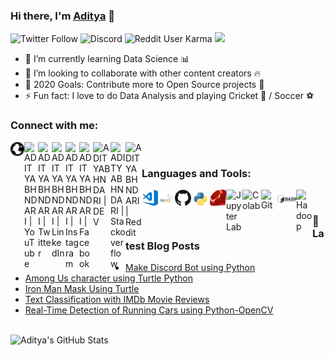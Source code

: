 ### Hi there, I'm [Aditya][website] 👋

![Twitter Follow](https://img.shields.io/twitter/follow/AdityaBhndari?style=social)
![Discord](https://img.shields.io/discord/704177091729686668?color=%237289DA&label=Join%20My%20Discord%20server&logo=Discord)
![Reddit User Karma](https://img.shields.io/reddit/user-karma/combined/AdityaBhndari?color=%23ffcc5c&logo=reddit&style=plastic)
<a href="https://adityabhandarii.medium.com/"><img src="https://img.shields.io/badge/medium-%2312100E.svg?&style=for-the-badge&logo=medium&logoColor=white" height=25></a>


- 🌱 I’m currently learning Data Science 📊
- 👯 I’m looking to collaborate with other content creators 🔥
- 🥅 2020 Goals: Contribute more to Open Source projects 📜
- ⚡ Fun fact: I love to do Data Analysis and playing Cricket 🏏 / Soccer ⚽

### Connect with me:

[<img align="left" alt="Aditya Blogs" width="22px" src="https://raw.githubusercontent.com/iconic/open-iconic/master/svg/globe.svg" />][website]
[<img align="left" alt="ADITYABHNDARI | YouTube" width="22px" src="https://cdn.jsdelivr.net/npm/simple-icons@v3/icons/youtube.svg" />][youtube]
[<img align="left" alt="ADITYABHNDARI | Twitter" width="22px" src="https://cdn.jsdelivr.net/npm/simple-icons@v3/icons/twitter.svg" />][twitter]
[<img align="left" alt="ADITYABHNDARI | LinkedIn" width="22px" src="https://cdn.jsdelivr.net/npm/simple-icons@v3/icons/linkedin.svg" />][linkedin]
[<img align="left" alt="ADITYABHNDARI | Instagram" width="22px" src="https://cdn.jsdelivr.net/npm/simple-icons@v3/icons/instagram.svg" />][instagram]
[<img align="left" alt="ADITYABHNDARI | Facebook" width="22px" src="https://simpleicons.org/icons/facebook.svg" />][facebook]
[<img align="left" alt="ADITYABHNDARI | DEV" width="28px" src="https://simpleicons.org/icons/dev-dot-to.svg" />][dev]
[<img align="left" alt="ADITYABHNDARI | Stackoverflow" width="24px" src="https://simpleicons.org/icons/stackoverflow.svg" />][sof]
[<img align="left" alt="ADITYABHNDARI | Reddit" width="26px" src="https://simpleicons.org/icons/reddit.svg" />][red]

<br />

### Languages and Tools:

[<img align="left" alt="Visual Studio Code" width="26px" src="https://raw.githubusercontent.com/github/explore/80688e429a7d4ef2fca1e82350fe8e3517d3494d/topics/visual-studio-code/visual-studio-code.png" />][website]
[<img align="left" alt="MySQL" width="27px" src="https://raw.githubusercontent.com/github/explore/80688e429a7d4ef2fca1e82350fe8e3517d3494d/topics/mysql/mysql.png" />][website]
[<img align="left" alt="GitHub" width="26px" src="https://raw.githubusercontent.com/github/explore/78df643247d429f6cc873026c0622819ad797942/topics/github/github.png" />][website]
[<img align="left" alt="Python" width="30px" src="https://raw.githubusercontent.com/github/explore/80688e429a7d4ef2fca1e82350fe8e3517d3494d/topics/python/python.png" />][website]
[<img align="left" alt="Ruby" width="26px" src="https://raw.githubusercontent.com/github/explore/80688e429a7d4ef2fca1e82350fe8e3517d3494d/topics/ruby/ruby.png" />][website]
[<img align="left" alt="Jupyter Lab" width="26px" src="https://simpleicons.org/icons/jupyter.svg" />][website]
[<img align="left" alt="Colab" width="30px" src="https://colab.research.google.com/img/colab_favicon_256px.png" />][website]
[<img align="left" alt="Git" width="26px" src="https://simpleicons.org/icons/git.svg" />][website]
[<img align="left" alt="Bash" width="30px" src="https://raw.githubusercontent.com/github/explore/80688e429a7d4ef2fca1e82350fe8e3517d3494d/topics/bash/bash.png" />][website]
[<img align="left" alt="Hadoop" width="26px" src="https://hadoop.apache.org/elephant.png" />][website]

<br />

### 📕 Latest Blog Posts

<!-- BLOG-POST-LIST:START -->
- [Make Discord Bot using Python](https://medium.com/@adityabhandarii/make-discord-bot-using-python-fba437b38cd3?source=rss-159c523863b2------2)
- [Among Us character using Turtle Python](https://medium.com/@adityabhandarii/among-us-character-using-turtle-python-1641585720d9?source=rss-159c523863b2------2)
- [Iron Man Mask Using Turtle](https://medium.com/@adityabhandarii/iron-man-mask-using-turtle-75e580cea502?source=rss-159c523863b2------2)
- [Text Classification with IMDb Movie Reviews](https://medium.com/analytics-vidhya/text-classification-with-imdb-movie-reviews-3ce35ddc1fbf?source=rss-159c523863b2------2)
- [Real-Time Detection of Running Cars using Python-OpenCV](https://medium.com/analytics-vidhya/real-time-detection-of-running-cars-using-python-opencv-2337c7a9a207?source=rss-159c523863b2------2)
<!-- BLOG-POST-LIST:END -->
<br />

<img align="left" alt="Aditya's GitHub Stats" src="https://github-readme-stats.adityabhndari.vercel.app/api?username=ADITYABHNDARI&theme=highcontrast&show_icons=true&hide_border=true" />

[website]: https://adityabhandarii.medium.com/
[instagram]: https://www.instagram.com/adityabhandariii/
[twitter]: https://twitter.com/AdityaBhndari
[youtube]: https://www.youtube.com/channel/UCpbR16TxC48pOCz-S4E6Pfg
[linkedin]: https://www.linkedin.com/in/adityabhndari/
[facebook]: https://www.facebook.com/AdityaBhandari05
[dev]: https://dev.to/adityabhandari
[red]: https://www.reddit.com/user/AdityaBhndari
[sof]: https://stackoverflow.com/users/14235599/aditya-bhandari?tab=profile
